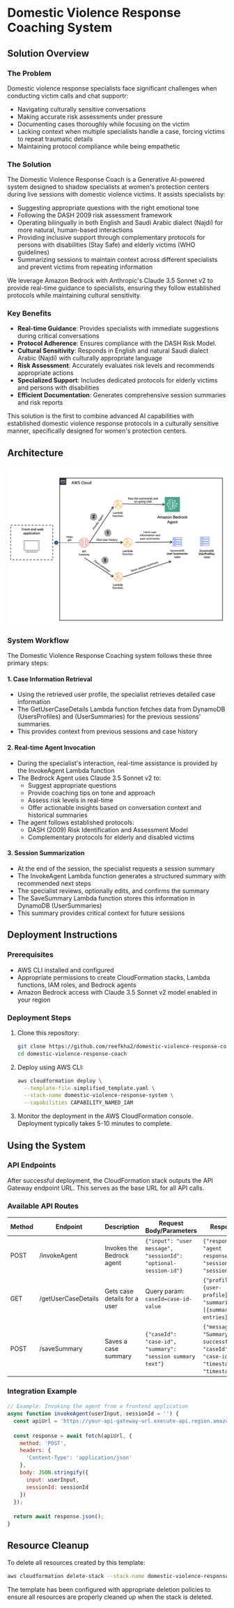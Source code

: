 # Domestic Violence Response Coaching System

## Solution Overview

### The Problem

Domestic violence response specialists face significant challenges when conducting victim calls and chat supportr:
- Navigating culturally sensitive conversations
- Making accurate risk assessments under pressure
- Documenting cases thoroughly while focusing on the victim
- Lacking context when multiple specialists handle a case, forcing victims to repeat traumatic details
- Maintaining protocol compliance while being empathetic


### The Solution

The Domestic Violence Response Coach is a Generative AI-powered system designed to shadow specialists at women's protection centers during live sessions with domestic violence victims. It assists specialists by:

- Suggesting appropriate questions with the right emotional tone
- Following the DASH 2009 risk assessment framework
- Operating bilingually in both English and Saudi Arabic dialect (Najdi) for more natural, human-based interactions
- Providing inclusive support through complementary protocols for persons with disabilities (Stay Safe) and elderly victims (WHO guidelines)
- Summarizing sessions to maintain context across different specialists and prevent victims from repeating information

We leverage Amazon Bedrock with Anthropic's Claude 3.5 Sonnet v2 to provide real-time guidance to specialists, ensuring they follow established protocols while maintaining cultural sensitivity.


### Key Benefits

- **Real-time Guidance**: Provides specialists with immediate suggestions during critical conversations
- **Protocol Adherence**: Ensures compliance with the DASH Risk Model.
- **Cultural Sensitivity**: Responds in English and natural Saudi dialect Arabic (Najdi) with culturally appropriate language
- **Risk Assessment**: Accurately evaluates risk levels and recommends appropriate actions
- **Specialized Support**: Includes dedicated protocols for elderly victims and persons with disabilities
- **Efficient Documentation**: Generates comprehensive session summaries and risk reports


This solution is the first to combine advanced AI capabilities with established domestic violence response protocols in a culturally sensitive manner, specifically designed for women's protection centers.

## Architecture

![Architecture Diagram](architecture_diagram.png)



### System Workflow

The Domestic Violence Response Coaching system follows these three primary steps:


#### 1. Case Information Retrieval
- Using the retrieved user profile, the specialist retrieves detailed case information
- The GetUserCaseDetails Lambda function fetches data from DynamoDB (UsersProfiles) and (UserSummaries) for the previous sessions' summaries.
- This provides context from previous sessions and case history

#### 2. Real-time Agent Invocation
- During the specialist's interaction, real-time assistance is provided by the InvokeAgent Lambda function
- The Bedrock Agent uses Claude 3.5 Sonnet v2 to:
  - Suggest appropriate questions
  - Provide coaching tips on tone and approach
  - Assess risk levels in real-time
  - Offer actionable insights based on conversation context and historical summaries
- The agent follows established protocols:
  - DASH (2009) Risk Identification and Assessment Model
  - Complementary protocols for elderly and disabled victims

#### 3. Session Summarization
- At the end of the session, the specialist requests a session summary
- The InvokeAgent Lambda function generates a structured summary with recommended next steps
- The specialist reviews, optionally edits, and confirms the summary
- The SaveSummary Lambda function stores this information in DynamoDB (UserSummaries)
- This summary provides critical context for future sessions



## Deployment Instructions

### Prerequisites

- AWS CLI installed and configured
- Appropriate permissions to create CloudFormation stacks, Lambda functions, IAM roles, and Bedrock agents
- Amazon Bedrock access with Claude 3.5 Sonnet v2 model enabled in your region

### Deployment Steps

1. Clone this repository:
   ```bash
   git clone https://github.com/reefkha2/domestic-violence-response-coach.git
   cd domestic-violence-response-coach
   ```

2. Deploy using AWS CLI:
   ```bash
   aws cloudformation deploy \
     --template-file simplified_template.yaml \
     --stack-name domestic-violence-response-system \
     --capabilities CAPABILITY_NAMED_IAM
   ```

3. Monitor the deployment in the AWS CloudFormation console. Deployment typically takes 5-10 minutes to complete.

## Using the System

### API Endpoints

After successful deployment, the CloudFormation stack outputs the API Gateway endpoint URL. This serves as the base URL for all API calls.

### Available API Routes

| Method | Endpoint | Description | Request Body/Parameters | Response |
|--------|----------|-------------|------------------------|----------|
| POST | /invokeAgent | Invokes the Bedrock agent | `{"input": "user message", "sessionId": "optional-session-id"}` | `{"response": "agent response", "sessionId": "session-id"}` |
| GET | /getUserCaseDetails | Gets case details for a user | Query param: `caseId=case-id-value` | `{"profile": {user-profile}, "summaries": [{summary-entries}]}` |
| POST | /saveSummary | Saves a case summary | `{"caseId": "case-id", "summary": "session summary text"}` | `{"message": "Summary saved successfully", "caseId": "case-id", "timestamp": "timestamp"}` |

### Integration Example

```javascript
// Example: Invoking the agent from a frontend application
async function invokeAgent(userInput, sessionId = '') {
  const apiUrl = 'https://your-api-gateway-url.execute-api.region.amazonaws.com/prod/invokeAgent';
  
  const response = await fetch(apiUrl, {
    method: 'POST',
    headers: {
      'Content-Type': 'application/json'
    },
    body: JSON.stringify({
      input: userInput,
      sessionId: sessionId
    })
  });
  
  return await response.json();
}
```

## Resource Cleanup

To delete all resources created by this template:

```bash
aws cloudformation delete-stack --stack-name domestic-violence-response-system
```

The template has been configured with appropriate deletion policies to ensure all resources are properly cleaned up when the stack is deleted.


